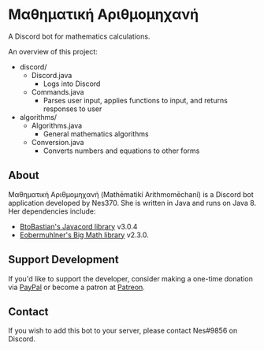 # Μαθηματική Αριθμομηχανή
A Discord bot for mathematics calculations.

An overview of this project:

- discord/
  - Discord.java    
    - Logs into Discord
  - Commands.java
    - Parses user input, applies functions to input, and returns responses to user
- algorithms/
  - Algorithms.java
    - General mathematics algorithms
  - Conversion.java
    - Converts numbers and equations to other forms

## About
Μαθηματική Αριθμομηχανή (Mathēmatikí Arithmomēchaní) is a Discord bot application developed by Nes370.
She is written in Java and runs on Java 8.
Her dependencies include:
- [BtoBastian's Javacord library](https://github.com/BtoBastian/Javacord/tree/v_3) v3.0.4
- [Eobermuhlner's Big Math library](https://github.com/eobermuhlner/big-math) v2.3.0.

## Support Development
If you'd like to support the developer, consider making a one-time donation via [PayPal](https://paypal.me/nes370) or become a patron at [Patreon](https://www.patreon.com/nes370).

## Contact
If you wish to add this bot to your server, please contact Nes#9856 on Discord.
